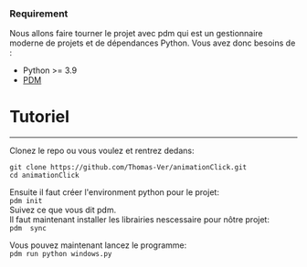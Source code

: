 
### Requirement
Nous allons faire tourner le projet avec pdm qui est un gestionnaire moderne  de projets et de dépendances Python.
Vous avez donc besoins de :
* Python >= 3.9
* [PDM](https://pdm-project.org/en/latest/)

# Tutoriel 
---
Clonez le repo ou vous voulez et rentrez dedans:
``` 
git clone https://github.com/Thomas-Ver/animationClick.git 
cd animationClick 
```

Ensuite il faut créer l'environment python pour le projet:  
``` pdm init ```  
Suivez ce que vous dit pdm.  
Il faut maintenant installer les librairies nescessaire pour nôtre projet:  
```pdm  sync```

Vous pouvez maintenant lancez le programme:  
```pdm run python windows.py```


